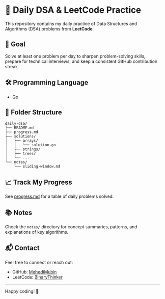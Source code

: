 # 🧠 Daily DSA & LeetCode Practice

This repository contains my daily practice of Data Structures and Algorithms (DSA) problems from **LeetCode**.

## 🎯 Goal

Solve at least one problem per day to sharpen problem-solving skills, prepare for technical interviews, and keep a consistent GitHub contribution streak

## 🛠 Programming Language

-  Go

## 📁 Folder Structure

```
daily-dsa/
├── README.md
├── progress.md
├── solutions/
│   ├── arrays/
│   │   └── solution.go
│   ├── strings/
│   ├── trees/
│   └── ...
└── notes/
    └── sliding-window.md
```

## 📈 Track My Progress

See [progress.md](progress.md) for a table of daily problems solved.

## 📚 Notes

Check the `notes/` directory for concept summaries, patterns, and explanations of key algorithms.

## 📬 Contact

Feel free to connect or reach out:

-  GitHub: [MehediMubin](https://github.com/MehediMubin/)
-  LeetCode: [BinaryThinker](https://leetcode.com/u/BinaryThinker/)

---

Happy coding! 🚀
